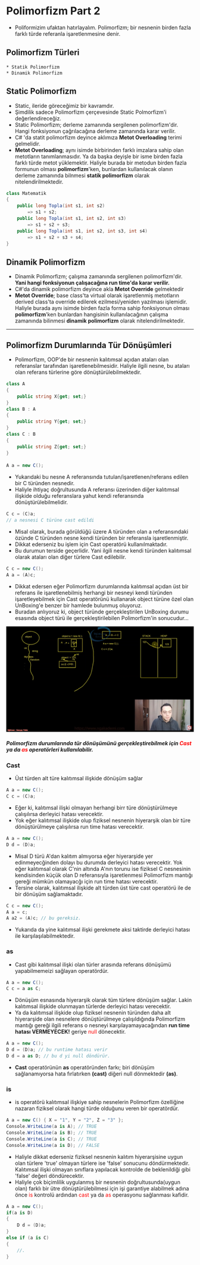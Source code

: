 # Polimorfizm Part 2

* Poliformizim ufaktan hatırlayalım. Polimorfizm; bir nesnenin birden fazla farklı türde referanla işaretlenmesine denir.

## Polimorfizm Türleri

    * Statik Polimorfizm
    * Dinamik Polimorfizm
    
## Static Polimorfizm

* Static, ileride göreceğimiz bir kavramdır.
* Şimdilik sadece Polimorfizm çerçevesinde Static Polmorfizm'i değerlendireceğiz.
* Static Polimorfizm; derleme zamanında sergilenen polimorfizm'dir. Hangi fonksiyonun çağrılacağına derleme zamanında karar verilir.
* C# 'da statit polimorfizm deyince aklımıza __Metot Overloading__ terimi gelmelidir.
* __Metot Overloading__; aynı isimde birbirinden farklı imzalara sahip olan metotların tanımlanmasıdır. Ya da başka deyişle bir isme birden fazla farklı türde metot yüklemektir. Haliyle burada bir metodun birden fazla formunun olması __polimorfizm__'ken, bunlardan kullanılacak olanın derleme zamanında bilnmesi __statik polimorfizm__ olarak nitelendirilmektedir.
```csharp
class Matematik
{
    public long Topla(int s1, int s2)
        => s1 + s2;
    public long Topla(int s1, int s2, int s3)
        => s1 + s2 + s3;
    public long Topla(int s1, int s2, int s3, int s4)
        => s1 + s2 + s3 + s4;
}
```

## Dinamik Polimorfizm

* Dinamik Polimorfizm; çalışma zamanında sergilenen polimorfizm'dir. __Yani hangi fonksiyonun çalışacağına run time'da karar verilir.__
* C#'da dinamik polimorfizm deyince akla __Metot Override__ gelmektedir
* __Metot Override__; base class'ta virtual olarak işaretlenmiş metotların derived class'ta override edilerek ezilmesi/yeniden yazılması işlemidir. Haliyle burada aynı isimde birden fazla forma sahip fonksiyonun olması __polimorfizm__'ken bunlardan hangisinin kullanılacağının çalışma zamanında bilinmesi __dinamik polimorfizm__ olarak nitelendirilmektedir.


--- 

## Polimorfizm Durumlarında Tür Dönüşümleri

* Polimorfizm, OOP'de bir nesnenin kalıtımsal açıdan ataları olan referanslar tarafından işaretlenebilmesidir. Haliyle ilgili nesne, bu ataları olan referans türlerine göre dönüştürülebilmektedir.

```csharp
class A
{
    public string X{get; set;}
}
class B : A
{
    public string Y{get; set;}
}
class C : B
{
    public string Z{get; set;}
}

A a = new C();
```
* Yukarıdaki bu nesne A referansında tutulan/işaretlenen/referans edilen bir C türünden nesnedir.
* Haliyle ihtiyaç doğrultusunda A referansı üzerinden diğer kalıtımsal ilişkide olduğu referanslara yahut kendi referansında dönüştürülebilmelidir.

```csharp
C c = (C)a;
// a nesnesi C türüne cast edildi
```
* Misal olarak, burada görüldüğü üzere A türünden olan a referansındaki özünde C türünden nesne kendi türünden bir referansla işaretlenmiştir.
* Dikkat ederseniz bu işlem için Cast operatörü kullanılmaktadır.
* Bu durumun terside geçerlidir. Yani ilgili nesne kendi türünden kalıtımsal olarak ataları olan diğer türlere Cast edilebilir.
```csharp
C c = new C();
A a = (A)c;
```
* Dikkat edersen eğer Polimorfizm durumlarında kalıtımsal açıdan üst bir referans ile işaretlenebilmiş herhangi bir nesneyi kendi türünden işaretleyebilmek için Cast operatörünü kullanarak object türüne özel olan UnBoxing'e benzer bir hamlede bulunmuş oluyoruz.
* Buradan anlıyoruz ki, object türünde gerçekleştirilen UnBoxing durumu esasında object türü ile gerçekleştirilebilen Polimorfizm'in sonucudur...

![boxingUnboxingPolimorfizm](../Ders00_Ekstralar/resimler/boxingUnboxingPolimorfizm.png)

##### Polimorfizm durumlarında tür dönüşümünü gerçekleştirebilmek için <span style="color: red;">Cast</span> ya da <span style="color: red;">as </span>operatörleri kullanılabilir.

### Cast

* Üst türden alt türe kalıtımsal ilişkide dönüşüm sağlar

```csharp
A a = new C();
C c = (C)a;
```
* Eğer ki, kalıtımsal ilişki olmayan herhangi birr türe dönüştürülmeye çalışılırsa derleyici hatası verecektir.
* Yok eğer kalıtımsal ilişkide olup fiziksel nesnenin hiyerarşik olan bir türe dönüştürülmeye çalışılırsa run time hatası verecektir.
```csharp
A a = new C();
D d = (D)a;
```
* Misal D türü A'dan kalıtım almıyorsa eğer hiyerarşide yer edinmeyecğinden dolayı bu durumda derleyici hatası verecektir. Yok eğer kalıtımsal olarak C'nin altında A'nın torunu ise fiziksel C nesnesinin kendisinden küçük olan D referansıyla işaretlenmesi Polimorfizm mantığı gereği mümkün olamayacğı için run time hatası verecektir.
* Tersine olarak, kalıtımsal ilişkide alt türden üst türe cast operatörü ile de bir dönüşüm sağlamaktadır.
```csharp
C c = new C();
A a = c;
A a2 = (A)c; // bu gereksiz.
```
* Yukarıda da yine kalıtımsal ilişki gerekmete aksi taktirde derleyici hatası ile karşılaşılabilmektedir.

### as

* Cast gibi kalıtımsal ilişki olan türler arasında referans dönüşümü yapabilmemeizi sağlayan operatördür.

```csharp
A a = new C();
C c = a as C;
```
* Dönüşüm esnasında hiyerarşik olarak tüm türlere dönüşüm sağlar. Lakin kalıtımsal ilişkide olunmayan türlerde derleyici hatası verecektir.
* Ya da kalıtımsal ilişkide olup fiziksel nesnenin türünden daha alt hiyerarşide olan nesnelere dönüştürülmeye çalışıldığında Polimorfizm mantığı gereği ilgili referans o nesneyi karşılayamayacağından __run time hatası VERMEYECEK!__ geriye <span style="color: red;">null </span> dönecektir.
```csharp
A a = new C();
D d = (D)a; // bu runtime hatası verir
D d = a as D; // bu d yi null döndürür.
```
* __Cast__ operatörünün __as__ operatöründen farkı; biri dönüşüm sağlanamıyorsa hata fırlatırken __(cast)__ diğeri null dönmektedir __(as)__.

### is

* is operatörü kalıtımsal ilişkiye sahip nesnelerin Polimorfizm özelliğine nazaran fiziksel olarak hangi türde olduğunu veren bir operatördür.

```csharp
A a = new C() { X = "1", Y = "2", Z = "3" };
Console.WriteLine(a is A); // TRUE
Console.WriteLine(a is B); // TRUE
Console.WriteLine(a is C); // TRUE
Console.WriteLine(a is D); // FALSE
```
* Haliyle dikkat ederseniz fiziksel nesnenin kalıtım hiyerarşisine uygun olan türlere 'true' olmayan türlere ise 'false' sonucunu döndürmektedir. Kalıtımsal ilişki olmayan sınıflara yapılacak kontrolde de beklenildiği gibi 'false' değeri döndürecektir.
* Haliyle çok biçimlilik uygulanmış bir nesnenin doğrultusunda(uygun olan) farklı bir ütre dönüştürülebilmesi için işi garantiye alabilmek adına önce <span style="color: red;">is </span> kontrolü ardından <span style="color: red;">cast </span> ya da <span style="color: red;">as </span>operasyonu sağlanması kafidir.

```csharp
A a = new C();
if(a is D)
{
    D d = (D)a;
}
else if (a is C)
{
    //.
}
```
